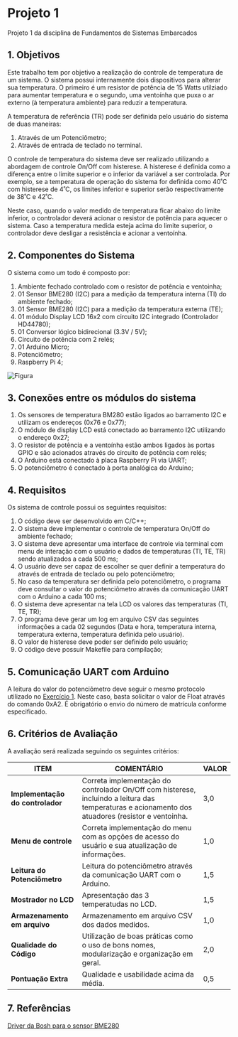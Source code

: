 # Projeto 1

Projeto 1 da disciplina de Fundamentos de Sistemas Embarcados

## 1. Objetivos

Este trabalho tem por objetivo a realização do controle de temperatura de um sistema. O sistema possui internamente dois dispositivos para alterar sua temperatura. O primeiro é um resistor de potência de 15 Watts utilziado para aumentar temperatura e o segundo, uma ventoínha que puxa o ar externo (à temperatura ambiente) para reduzir a temperatura. 

A temperatura de referência (TR) pode ser definida pelo usuário do sistema de duas maneiras:
1. Através de um Potenciômetro;
2. Através de entrada de teclado no terminal.

O controle de temperatura do sistema deve ser realizado utilizando a abordagem de controle On/Off com histerese. A histerese é definida como a diferença entre o limite superior e o inferior da variável a ser controlada. Por exemplo, se a temperatura de operação do sistema for definida como 40˚C com histerese de 4˚C, os limites inferior e superior serão respectivamente de 38˚C e 42˚C.

Neste caso, quando o valor medido de temperatura ficar abaixo do limite inferior, o controlador deverá acionar o resistor de potência para aquecer o sistema. Caso a temperatura medida esteja acima do limite superior, o controlador deve desligar a resistência e acionar a ventoínha. 

## 2. Componentes do Sistema

O sistema como um todo é composto por:
1. Ambiente fechado controlado com o resistor de potência e ventoinha;
2. 01 Sensor BME280 (I2C) para a medição da temperatura interna (TI) do ambiente fechado;
3. 01 Sensor BME280 (I2C) para a medição da temperatura externa (TE);
4. 01 módulo Display LCD 16x2 com circuito I2C integrado (Controlador HD44780);
5. 01 Conversor lógico bidirecional (3.3V / 5V);
6. Circuito de potência com 2 relés;
6. 01 Arduino Micro;
7. Potenciômetro;
8. Raspberry Pi 4;

![Figura](/figuras/Figura_Trabalho_1.png)

## 3. Conexões entre os módulos do sistema

1. Os sensores de temperatura BM280 estão ligados ao barramento I2C e utilizam os endereços (0x76 e 0x77);
2. O módulo de display LCD está conectado ao barramento I2C utilizando o endereço 0x27;
3. O resistor de potência e a ventoínha estão ambos ligados às portas GPIO e são acionados através do circuito de potência com relés;
4. O Arduino está conectado à placa Raspberry Pi via UART;
5. O potenciômetro é conectado à porta analógica do Arduino;

## 4. Requisitos

Os sistema de controle possui os seguintes requisitos:
1. O código deve ser desenvolvido em C/C++;
2. O sistema deve implementar o controle de temperatura On/Off do ambiente fechado;
3. O sistema deve apresentar uma interface de controle via terminal com menu de interação com o usuário e dados de temperaturas (TI, TE, TR) sendo atualizados a cada 500 ms;
4. O usuário deve ser capaz de escolher se quer definir a temperatura do  através de entrada de teclado ou pelo potenciômetro;
5. No caso da temperatura ser definida pelo potenciômetro, o programa deve consultar o valor do potenciômetro através da comunicação UART com o Arduino a cada 100 ms;
6. O sistema deve apresentar na tela LCD os valores das temperaturas (TI, TE, TR);
7. O programa deve gerar um log em arquivo CSV das seguintes informações a cada 02 segundos (Data e hora, temperatura interna, temperatura externa, temperatura definida pelo usuário).
8. O valor de histerese deve poder ser definido pelo usuário;
9. O código deve possuir Makefile para compilação;

## 5. Comunicação UART com Arduino

A leitura do valor do potenciômetro deve seguir o mesmo protocolo utilizado no [Exercício 1](referencias/Exercicio_1_UART.pdf). 
Neste caso, basta solicitar o valor de Float através do comando 0xA2. É obrigatório o envio do número de matrícula conforme especificado. 

## 6. Critérios de Avaliação

A avaliação será realizada seguindo os seguintes critérios:

|   ITEM    |   COMENTÁRIO  |   VALOR   |
|------------------------|---------------------------------------------------------------------------------------------------------|---------|
|**Implementação do controlador** | Correta implementação do controlador On/Off com histerese, incluindo a leitura das temperaturas e acionamento dos atuadores (resistor e ventoinha. |    3,0 |
|**Menu de controle**        | Correta implementação do menu com as opções de acesso do usuário e sua atualização de informações. | 1,0 |
|**Leitura do Potenciômetro**| Leitura do potenciômetro através da comunicação UART com o Arduino. | 1,5 |
|**Mostrador no LCD**        | Apresentação das 3 temperatudas no LCD. | 1,5 |
|**Armazenamento em arquivo**| Armazenamento em arquivo CSV dos dados medidos. |   1,0 |
|**Qualidade do Código**     | Utilização de boas práticas como o uso de bons nomes, modularização e organização em geral.    |  2,0 |
|**Pontuação Extra**         |   Qualidade e usabilidade acima da média.  |  0,5   |

## 7. Referências

[Driver da Bosh para o sensor BME280](https://github.com/BoschSensortec/BME280_driver)





